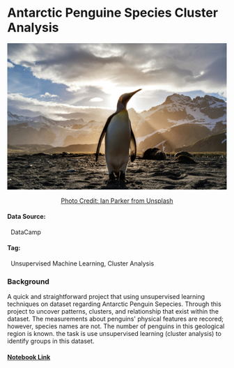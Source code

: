 # Antarctic Penguine Species Cluster Analysis 
<div align="center">
  <img src="ian-parker-unsplash.jpg" alt="Source: Unsplash" width= 750ptx> 
  
  [Photo Credit: Ian Parker from Unsplash](URL "https://unsplash.com/photos/standing-penguin-on-sand-near-snow-covered-mountain-covering-the-sun-from-view-at-daytime-TLcLDigmTKE")
</div>


#### Data Source: 
&nbsp; DataCamp 
#### Tag: 
&nbsp; Unsupervised Machine Learning, Cluster Analysis 
### Background 
A quick and straightforward project that using unsupervised learning techniques on dataset regarding Antarctic Penguin Sepecies. 
Through this project to uncover patterns, clusters, and relationship that exist within the dataset. 
The measurements about penguins' physical features are recored; however, species names are not. 
The number of penguins in this geological region is known. the task is use unsupervised learning (cluster analysis) to identify groups in this dataset.


#### [Notebook Link](https://github.com/mei-pan/Antarctic-Penguin-Species-Cluster-Analysis/blob/c5e61c2c32d436c3c9c586bd0259d832ffbbdc8f/Clutering_antarctic_penguin_species.ipynb)
